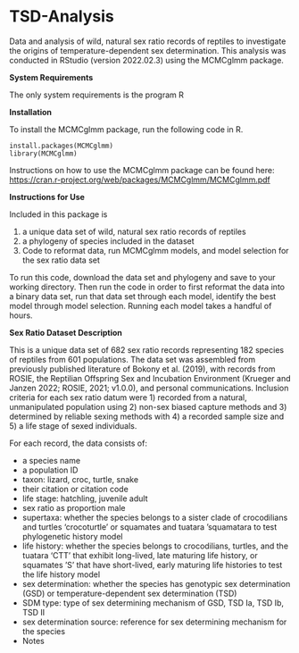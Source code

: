 # TSD-Analysis
Data and analysis of wild, natural sex ratio records of reptiles to investigate the origins of temperature-dependent sex determination. This analysis was conducted in RStudio (version 2022.02.3) using the MCMCglmm package. 


**System Requirements** 

The only system requirements is the program R

**Installation**

To install the MCMCglmm package, run the following code in R. 
```
install.packages(MCMCglmm)
library(MCMCglmm)
```
Instructions on how to use the MCMCglmm package can be found here: https://cran.r-project.org/web/packages/MCMCglmm/MCMCglmm.pdf

**Instructions for Use** 

Included in this package is 
1) a unique data set of wild, natural sex ratio records of reptiles
2) a phylogeny of species included in the dataset
3) Code to reformat data, run MCMCglmm models, and model selection for the sex ratio data set

To  run this code, download the data set and phylogeny and save to your working directory. Then run the code in order to first reformat the data into a binary data set, run that data set through each model, identify the best model through model selection. Running each model takes a handful of hours.

**Sex Ratio Dataset Description**

This is a unique data set of 682 sex ratio records representing 182 species of reptiles from 601 populations. The data set was assembled from previously published literature of Bokony et al. (2019), with records from ROSIE, the Reptilian Offspring Sex and Incubation Environment (Krueger and Janzen 2022; ROSIE, 2021; v1.0.0), and personal communications. Inclusion criteria for each sex ratio datum were 1) recorded from a natural, unmanipulated population using 2) non-sex biased capture methods and 3) determined by reliable sexing methods with 4) a recorded sample size and 5) a life stage of sexed individuals.

For each record, the data consists of:

-  a species name 
- a population ID
- taxon: lizard, croc, turtle, snake
- their citation or citation code
- life stage: hatchling, juvenile adult
- sex ratio as proportion male
- supertaxa: whether the species belongs to a sister clade of crocodilians and turtles ‘crocoturtle’ or squamates and tuatara ’squamatara to test phylogenetic history model
- life history: whether the species belongs to crocodilians, turtles, and the tuatara ‘CTT’ that exhibit long-lived, late maturing life history, or squamates ’S’ that have short-lived, early maturing life histories to test the life history model
- sex determination: whether the species has genotypic sex determination (GSD) or temperature-dependent sex determination (TSD)
- SDM type: type of sex determining mechanism of GSD, TSD Ia, TSD Ib, TSD II
- sex determination source: reference for sex determining mechanism for the species
- Notes
